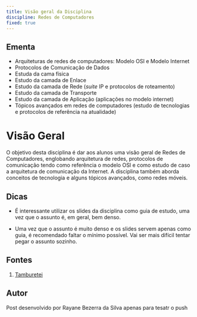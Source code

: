 ```yaml
---
title: Visão geral da Disciplina
discipline: Redes de Computadores
fixed: true
---
```


## Ementa

- Arquiteturas de redes de computadores: Modelo OSI e Modelo Internet
- Protocolos de Comunicação de Dados
- Estuda da cama física
- Estudo da camada de Enlace
- Estudo da camada de Rede (*suite* IP e protocolos de roteamento)
- Estudo da camada de Transporte
- Estudo da camada de Aplicação (aplicações no modelo internet)
- Tópicos avançados em redes de computadores (estudo de tecnologias e protocolos de referência na atualidade)

# Visão Geral

O objetivo desta disciplina é dar aos alunos uma visão geral de Redes de Computadores, englobando arquitetura de redes, protocolos de comunicação tendo como referência o modelo OSI e como estudo de caso a arquitetura de comunicação da Internet. A disciplina também aborda conceitos de tecnologia e alguns tópicos avançados, como redes móveis.

## Dicas

- É  interessante utilizar os slides da disciplina como guia de estudo, uma vez que o assunto é, em geral, bem denso.

- Uma vez que o assunto é muito denso e os slides servem apenas como guia, é recomendado faltar o mínimo possível. Vai ser mais difícil tentar pegar o assunto sozinho.

## Fontes 

1. <a href= "https://github.com/OpenDevUFCG/Tamburetei" target="_blank"> Tamburetei </a>

## Autor 

Post desenvolvido por Rayane Bezerra da Silva
apenas para tesatr o push
